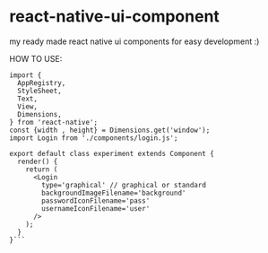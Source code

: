# react-native-ui-component
my ready made react native ui components for easy development :)

HOW TO USE:

```import React, { Component } from 'react';
import {
  AppRegistry,
  StyleSheet,
  Text,
  View,
  Dimensions,
} from 'react-native';
const {width , height} = Dimensions.get('window');
import Login from './components/login.js';

export default class experiment extends Component {
  render() {
    return (
      <Login
        type='graphical' // graphical or standard
        backgroundImageFilename='background'
        passwordIconFilename='pass'
        usernameIconFilename='user'
      />
    );
  }
}```

